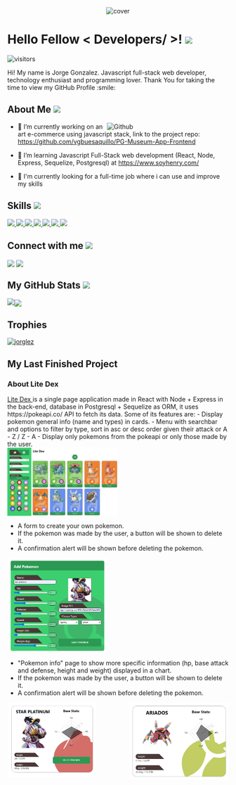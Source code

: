 <div align="center" height = "200px">
<img width="100%" height="250px" style="object-fit:contain;" src="https://cdn.pixabay.com/photo/2016/05/11/13/20/keyboard-1385706_960_720.jpg" alt="cover" />
</div>

<h1> Hello Fellow < Developers/ >! <img src = "https://raw.githubusercontent.com/MartinHeinz/MartinHeinz/master/wave.gif" width = 50px> </h1>
<p align='center'>

![visitors](https://visitor-badge.glitch.me/badge?page_id=jorglez.jorglez)

</p>
<div size='20px'> Hi! My name is Jorge Gonzalez. Javascript full-stack web developer, technology enthusiast and programming lover. Thank You for taking the time to view my GitHub Profile :smile: 
</div>

<h2> About Me <img src = "https://media0.giphy.com/media/KDDpcKigbfFpnejZs6/giphy.gif?cid=ecf05e47oy6f4zjs8g1qoiystc56cu7r9tb8a1fe76e05oty&rid=giphy.gif" width = 100px></h2>

<img width="55%" align="right" alt="Github" src="https://raw.githubusercontent.com/onimur/.github/master/.resources/git-header.svg" />


- 🔭 I’m currently working on an art e-commerce using javascript stack, link to the project repo: https://github.com/vgbuesaquillo/PG-Museum-App-Frontend

- 🌱 I’m learning Javascript Full-Stack web development (React, Node, Express, Sequelize, Postgresql) at https://www.soyhenry.com/ 

- 👯 I'm currently looking for a full-time job where i can use and improve my skills 



<h2> Skills <img src = "https://media2.giphy.com/media/QssGEmpkyEOhBCb7e1/giphy.gif?cid=ecf05e47a0n3gi1bfqntqmob8g9aid1oyj2wr3ds3mg700bl&rid=giphy.gif" width = 32px> </h2>
<a href= https://github.com/jorglez?tab=repositories&q=&type=&language=javascript&sort= > <img width ='32px' src ='https://raw.githubusercontent.com/rahulbanerjee26/githubAboutMeGenerator/main/icons/javascript.svg'> </a>
<a href= https://github.com/jorglez?tab=repositories&q=&type=&language=reactjs&sort= > <img width ='32px' src ='https://raw.githubusercontent.com/rahulbanerjee26/githubAboutMeGenerator/main/icons/reactjs.svg'> </a>
<a href= https://github.com/jorglez?tab=repositories&q=&type=&language=redux&sort= > <img width ='32px' src ='https://raw.githubusercontent.com/rahulbanerjee26/githubAboutMeGenerator/main/icons/redux.svg'> </a>
<a href= https://github.com/jorglez?tab=repositories&q=&type=&language=postgresql&sort= > <img width ='32px' src ='https://raw.githubusercontent.com/rahulbanerjee26/githubAboutMeGenerator/main/icons/postgresql.svg'> </a>
<a href= https://github.com/jorglez?tab=repositories&q=&type=&language=mysql&sort= > <img width ='32px' src ='https://raw.githubusercontent.com/rahulbanerjee26/githubAboutMeGenerator/main/icons/mysql.svg'> </a>
<a href= https://github.com/jorglez?tab=repositories&q=&type=&language=nodejs&sort= > <img width ='32px' src ='https://raw.githubusercontent.com/rahulbanerjee26/githubAboutMeGenerator/main/icons/nodejs.svg'> </a>
<a href= https://github.com/jorglez?tab=repositories&q=&type=&language=express&sort= > <img width ='32px' src ='https://raw.githubusercontent.com/rahulbanerjee26/githubAboutMeGenerator/main/icons/express.svg'> </a>


<h2> Connect with me <img src='https://raw.githubusercontent.com/ShahriarShafin/ShahriarShafin/main/Assets/handshake.gif' width="100px"> </h2>
<a href = 'https://www.linkedin.com/in/jorge-gonzalez-web-dev/' target="_blank"> <img width = '32px' align= 'center' src="https://raw.githubusercontent.com/rahulbanerjee26/githubAboutMeGenerator/main/icons/linked-in-alt.svg"/></a> 
<a href = 'https://www.github.com/jorglez' target="_blank"> <img width = '32px' align= 'center' src="https://raw.githubusercontent.com/rahulbanerjee26/githubAboutMeGenerator/main/icons/github.svg"/></a> 



<h2> My GitHub Stats <img src='https://media1.giphy.com/media/du3J3cXyzhj75IOgvA/giphy.gif?cid=ecf05e47x2g034i9pzwtzzsd3xgg2w9nr94t4tflbbgo3008&rid=giphy.gif' width='32px'> </h2>

<a href="https://github.com/anuraghazra/github-readme-stats">
<img align="left" src="https://github-readme-stats.vercel.app/api?username=jorglez&count_private=true&show_icons=true&theme=default" />
</a>
<a href="https://github.com/anuraghazra/convoychat">
<img align="center" src="https://github-readme-stats.vercel.app/api/top-langs/?username=jorglez&theme=default" />
</a>

<h2>Trophies</h2>
<p align="left"> <a href="https://github.com/ryo-ma/github-profile-trophy"><img
      src="https://github-profile-trophy.vercel.app/?username=jorglez" alt="jorglez" /></a> </p>
  
<h2>My Last Finished Project</h2>

<h3> About Lite Dex</h3>
<a href="https://github.com/jorglez/Pokemon-app" target="_blank"> Lite Dex </a> is a single page application made in React with Node + Express in the back-end, database in Postgresql + Sequelize as ORM, it uses https://pokeapi.co/ API to fetch its data.  Some of its features are:
- Display pokemon general info (name and types) in cards.
- Menu with searchbar and options to filter by type, sort in asc or desc order given their attack or A - Z / Z - A
- Display only pokemons from the pokeapi or only those made by the user.

<br/>

<img width="50%" src="https://github.com/jorglez/Pokemon-app/blob/main/previews/home.png?raw=true" align="center"/>

<br/>


<ul>
  <li>
    A form to create your own pokemon.
  </li>
  <li>
    If the pokemon was made by the user, a button will be shown to delete it.
  </li>
  <li>
    A confirmation alert will be shown before deleting the pokemon.
  </li>
</ul>


<img width="45%" src="https://github.com/jorglez/Pokemon-app/blob/main/previews/form.png?raw=true" align="center"/>

<br/>

<ul>
  <li>
    "Pokemon info" page to show more specific information (hp, base attack and defense, height and weight) displayed in a chart.
  </li>
  <li>
     If the pokemon was made by the user, a button will be shown to delete it.
  </li>
  <li>
    A confirmation alert will be shown before deleting the pokemon.
  </li>
</ul>


<div align="center" style="display:block;">
  <img width="40%" src="https://github.com/jorglez/Pokemon-app/blob/main/previews/info.png?raw=true" align="left"/>
  <img width="45%" src="https://github.com/jorglez/Pokemon-app/blob/main/previews/info2.png?raw=true" align="right"/>
</div>




